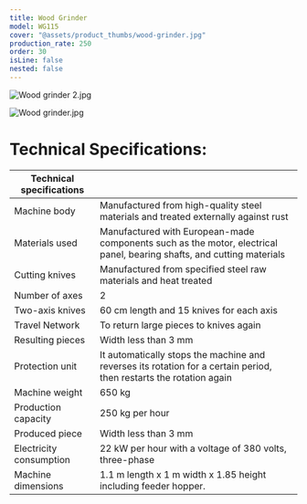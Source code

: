 ```yaml
---
title: Wood Grinder
model: WG115
cover: "@assets/product_thumbs/wood-grinder.jpg"
production_rate: 250
order: 30
isLine: false
nested: false
---
```


<div class="flex flex-col md:flex-row items-center justify-center">

![Wood grinder 2.jpg](@assets/article_images/wood-grinder/wood-grinder-2.jpg)

![Wood grinder.jpg](@assets/article_images/wood-grinder/wood-grinder.jpg)

</div>

# Technical Specifications:

| Technical specifications |                                                                                                                       |
| ------------------------ | --------------------------------------------------------------------------------------------------------------------- |
| Machine body             | Manufactured from high-quality steel materials and treated externally against rust                                    |
| Materials used           | Manufactured with European-made components such as the motor, electrical panel, bearing shafts, and cutting materials |
| Cutting knives           | Manufactured from specified steel raw materials and heat treated                                                      |
| Number of axes           | 2                                                                                                                     |
| Two-axis knives          | 60 cm length and 15 knives for each axis                                                                              |
| Travel Network           | To return large pieces to knives again                                                                                |
| Resulting pieces         | Width less than 3 mm                                                                                                  |
| Protection unit          | It automatically stops the machine and reverses its rotation for a certain period, then restarts the rotation again   |
| Machine weight           | 650 kg                                                                                                                |
| Production capacity      | 250 kg per hour                                                                                                       |
| Produced piece           | Width less than 3 mm                                                                                                  |
| Electricity consumption  | 22 kW per hour with a voltage of 380 volts, three-phase                                                               |
| Machine dimensions       | 1.1 m length x 1 m width x 1.85 height including feeder hopper.                                                       |
